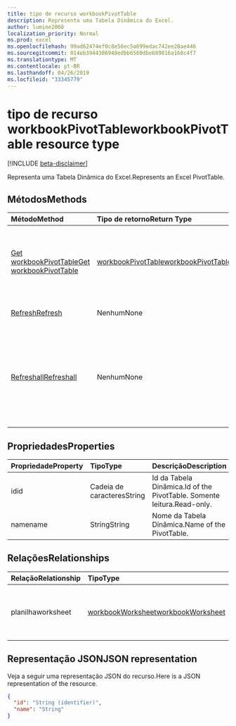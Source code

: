 ```yaml
---
title: tipo de recurso workbookPivotTable
description: Representa uma Tabela Dinâmica do Excel.
author: lumine2008
localization_priority: Normal
ms.prod: excel
ms.openlocfilehash: 99ad62474ef0c8e56ec5a699edac742ee28ae446
ms.sourcegitcommit: 014eb3944306948edbb6560dbe689816a168c4f7
ms.translationtype: MT
ms.contentlocale: pt-BR
ms.lasthandoff: 04/26/2019
ms.locfileid: "33345779"
---
```

# <a name="workbookpivottable-resource-type"></a><span data-ttu-id="e338f-103">tipo de recurso workbookPivotTable</span><span class="sxs-lookup"><span data-stu-id="e338f-103">workbookPivotTable resource type</span></span>

[!INCLUDE [beta-disclaimer](../../includes/beta-disclaimer.md)]

<span data-ttu-id="e338f-104">Representa uma Tabela Dinâmica do Excel.</span><span class="sxs-lookup"><span data-stu-id="e338f-104">Represents an Excel PivotTable.</span></span>

## <a name="methods"></a><span data-ttu-id="e338f-105">Métodos</span><span class="sxs-lookup"><span data-stu-id="e338f-105">Methods</span></span>

| <span data-ttu-id="e338f-106">Método</span><span class="sxs-lookup"><span data-stu-id="e338f-106">Method</span></span>           | <span data-ttu-id="e338f-107">Tipo de retorno</span><span class="sxs-lookup"><span data-stu-id="e338f-107">Return Type</span></span>    |<span data-ttu-id="e338f-108">Descrição</span><span class="sxs-lookup"><span data-stu-id="e338f-108">Description</span></span>|
|:---------------|:--------|:----------|
|[<span data-ttu-id="e338f-109">Get workbookPivotTable</span><span class="sxs-lookup"><span data-stu-id="e338f-109">Get workbookPivotTable</span></span>](../api/workbookpivottable-get.md) | [<span data-ttu-id="e338f-110">workbookPivotTable</span><span class="sxs-lookup"><span data-stu-id="e338f-110">workbookPivotTable</span></span>](workbookpivottable.md) |<span data-ttu-id="e338f-111">Leia as propriedades e relacionamentos do objeto workbookPivotTable.</span><span class="sxs-lookup"><span data-stu-id="e338f-111">Read properties and relationships of workbookPivotTable object.</span></span>|
|[<span data-ttu-id="e338f-112">Refresh</span><span class="sxs-lookup"><span data-stu-id="e338f-112">Refresh</span></span>](../api/workbookpivottable-refresh.md)|<span data-ttu-id="e338f-113">Nenhum</span><span class="sxs-lookup"><span data-stu-id="e338f-113">None</span></span>|<span data-ttu-id="e338f-114">Atualiza a Tabela Dinâmica.</span><span class="sxs-lookup"><span data-stu-id="e338f-114">Refreshes the PivotTable.</span></span> |
|[<span data-ttu-id="e338f-115">Refreshall</span><span class="sxs-lookup"><span data-stu-id="e338f-115">Refreshall</span></span>](../api/workbookpivottable-refreshall.md)|<span data-ttu-id="e338f-116">Nenhum</span><span class="sxs-lookup"><span data-stu-id="e338f-116">None</span></span>|<span data-ttu-id="e338f-p101">Atualização de todas as tabelas dentro de uma determinada planilha. Observe que esta ação está disponível somente na coleção de tabela dinâmica.</span><span class="sxs-lookup"><span data-stu-id="e338f-p101">Refresh all tables within given worksheet. Note that this action is available only on the pivot table collection.</span></span>|

## <a name="properties"></a><span data-ttu-id="e338f-119">Propriedades</span><span class="sxs-lookup"><span data-stu-id="e338f-119">Properties</span></span>
| <span data-ttu-id="e338f-120">Propriedade</span><span class="sxs-lookup"><span data-stu-id="e338f-120">Property</span></span>     | <span data-ttu-id="e338f-121">Tipo</span><span class="sxs-lookup"><span data-stu-id="e338f-121">Type</span></span>   |<span data-ttu-id="e338f-122">Descrição</span><span class="sxs-lookup"><span data-stu-id="e338f-122">Description</span></span>|
|:---------------|:--------|:----------|
|<span data-ttu-id="e338f-123">id</span><span class="sxs-lookup"><span data-stu-id="e338f-123">id</span></span>|<span data-ttu-id="e338f-124">Cadeia de caracteres</span><span class="sxs-lookup"><span data-stu-id="e338f-124">String</span></span>| <span data-ttu-id="e338f-125">Id da Tabela Dinâmica.</span><span class="sxs-lookup"><span data-stu-id="e338f-125">Id of the PivotTable.</span></span>   <span data-ttu-id="e338f-126">Somente leitura.</span><span class="sxs-lookup"><span data-stu-id="e338f-126">Read-only.</span></span>|
|<span data-ttu-id="e338f-127">name</span><span class="sxs-lookup"><span data-stu-id="e338f-127">name</span></span>|<span data-ttu-id="e338f-128">String</span><span class="sxs-lookup"><span data-stu-id="e338f-128">String</span></span>|<span data-ttu-id="e338f-129">Nome da Tabela Dinâmica.</span><span class="sxs-lookup"><span data-stu-id="e338f-129">Name of the PivotTable.</span></span>    |

## <a name="relationships"></a><span data-ttu-id="e338f-130">Relações</span><span class="sxs-lookup"><span data-stu-id="e338f-130">Relationships</span></span>
| <span data-ttu-id="e338f-131">Relação</span><span class="sxs-lookup"><span data-stu-id="e338f-131">Relationship</span></span> | <span data-ttu-id="e338f-132">Tipo</span><span class="sxs-lookup"><span data-stu-id="e338f-132">Type</span></span>   |<span data-ttu-id="e338f-133">Descrição</span><span class="sxs-lookup"><span data-stu-id="e338f-133">Description</span></span>|
|:---------------|:--------|:----------|
|<span data-ttu-id="e338f-134">planilha</span><span class="sxs-lookup"><span data-stu-id="e338f-134">worksheet</span></span>|[<span data-ttu-id="e338f-135">workbookWorksheet</span><span class="sxs-lookup"><span data-stu-id="e338f-135">workbookWorksheet</span></span>](workbookworksheet.md)| <span data-ttu-id="e338f-136">A planilha que contém a Tabela Dinâmica atual.</span><span class="sxs-lookup"><span data-stu-id="e338f-136">The worksheet containing the current PivotTable.</span></span> <span data-ttu-id="e338f-137">Somente leitura.</span><span class="sxs-lookup"><span data-stu-id="e338f-137">Read-only.</span></span>   |

## <a name="json-representation"></a><span data-ttu-id="e338f-138">Representação JSON</span><span class="sxs-lookup"><span data-stu-id="e338f-138">JSON representation</span></span>
<span data-ttu-id="e338f-139">Veja a seguir uma representação JSON do recurso.</span><span class="sxs-lookup"><span data-stu-id="e338f-139">Here is a JSON representation of the resource.</span></span>

<!-- {
  "blockType": "resource",
  "baseType": "microsoft.graph.entity",
  "optionalProperties": [

  ],
  "@odata.type": "microsoft.graph.workbookPivotTable"
}-->

```json
{
  "id": "String (identifier)",
  "name": "String"
}

```
